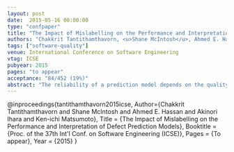 ```yaml
---
layout: post
date:  2015-05-16 00:00:00
type: "confpaper"
title: "The Impact of Mislabelling on the Performance and Interpretation of Defect Prediction Models"
authors: "Chakkrit Tantithamthavorn, <u>Shane McIntosh</u>, Ahmed E. Hassan, Akinori Ihara, and Ken-ichi Matsumoto"
tags: ["software-quality"]
venue: International Conference on Software Engineering
vtag: ICSE
pubyear: 2015
pages: "to appear"
acceptance: "84/452 (19%)"
abstract: "The reliability of a prediction model depends on the quality of the data from which it was trained. Therefore, defect prediction models may be unreliable if they are trained using noisy data. Recent research suggests that randomly-injected noise that changes the classification (label) of software modules from defective to clean (and vice versa) can impact the performance of defect models. Yet, in reality, mislabelling is likely non-random. In this paper, we study whether mislabelling is random, and the impact that realistic mislabelling has on the performance and interpretation of defect models. Through a case study of 3,931 manually-curated issue reports from the Apache Jackrabbit and Lucene projects, we find that: (1) issue report mislabelling is not random; (2) precision is rarely impacted by mislabelled issue reports, suggesting that practitioners can rely on the predictions of models trained using noisy data; (3) however, models trained on noisy data typically achieve 58%-68% of the recall of models trained on clean data; and (4) the most important metrics are generally robust to the noise introduced by defect mislabelling, suggesting that only the top metric ranks of models trained on noisy data can be reliably interpreted and used to direct decision making."
---
```

@inproceedings{tantithamthavorn2015icse,
	Author={Chakkrit Tantithamthavorn and Shane McIntosh and Ahmed E. Hassan and Akinori Ihara and Ken-ichi Matsumoto},
	Title = {The Impact of Mislabelling on the Performance and Interpretation of Defect Prediction Models},
	Booktitle = {Proc. of the 37th Int'l Conf. on Software Engineering (ICSE)},
	Pages = {To appear},
	Year = {2015}
}
